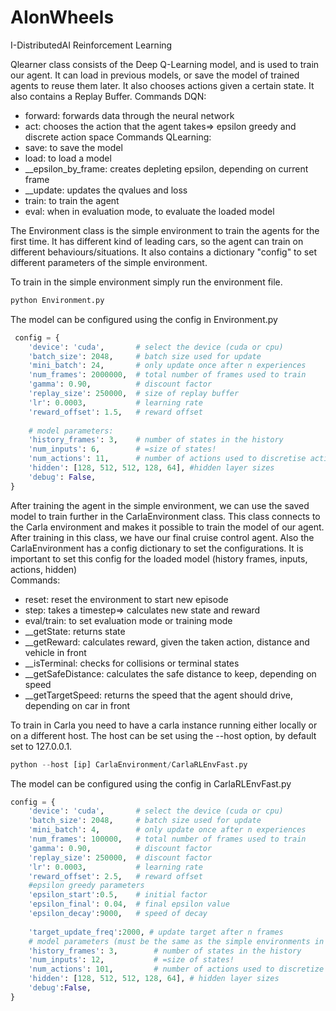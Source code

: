 # AIonWheels
I-DistributedAI Reinforcement Learning

Qlearner class consists of the Deep Q-Learning model, and is used to train our agent. It can load in previous models, or save the model of trained agents to reuse them later.
It also chooses actions given a certain state. It also contains a Replay Buffer.
Commands DQN:
- forward: forwards data through the neural network
- act: chooses the action that the agent takes=> epsilon greedy and discrete action space
Commands QLearning:
- save: to save the model
- load: to load a model
- __epsilon_by_frame: creates depleting epsilon, depending on current frame
- __update: updates the qvalues and loss
- train: to train the agent
- eval: when in evaluation mode, to evaluate the loaded model



The Environment class is the simple environment to train the agents for the first time. It has different kind of leading cars, so the agent can train on different behaviours/situations.
It also contains a dictionary "config" to set different parameters of the simple environment.

To train in the simple environment simply run the environment file.
```python
python Environment.py
```
The model can be configured using the config in Environment.py
```python
 config = {
    'device': 'cuda',       # select the device (cuda or cpu)
    'batch_size': 2048,     # batch size used for update
    'mini_batch': 24,       # only update once after n experiences
    'num_frames': 2000000,  # total number of frames used to train
    'gamma': 0.90,          # discount factor
    'replay_size': 250000,  # size of replay buffer
    'lr': 0.0003,           # learning rate
    'reward_offset': 1.5,   # reward offset
    
    # model parameters:
    'history_frames': 3,    # number of states in the history
    'num_inputs': 6,        # =size of states!    
    'num_actions': 11,      # number of actions used to discretise action space
    'hidden': [128, 512, 512, 128, 64], #hidden layer sizes
    'debug': False,
}
```


After training the agent in the simple environment, we can use the saved model to train further in the CarlaEnvironment class.
This class connects to the Carla environment and makes it possible to train the model of our agent. After training in this class, we have our final cruise control agent.
Also the CarlaEnvironment has a config dictionary to set the configurations.
It is important to set this config for the loaded model (history frames, inputs, actions, hidden)\
Commands:
- reset: reset the environment to start new episode
- step: takes a timestep=> calculates new state and reward
- eval/train: to set evaluation mode or training mode
- __getState: returns state
- __getReward: calculates reward, given the taken action, distance and vehicle in front
- __isTerminal: checks for collisions or terminal states
- __getSafeDistance: calculates the safe distance to keep, depending on speed
- __getTargetSpeed: returns the speed that the agent should drive, depending on car in front

To train in Carla you need to have a carla instance running either locally or on a different host. The host can be set using the --host option, by default set to 127.0.0.1.
```python
python --host [ip] CarlaEnvironment/CarlaRLEnvFast.py
```
The model can be configured using the config in CarlaRLEnvFast.py
```python
config = {
    'device': 'cuda',       # select the device (cuda or cpu)
    'batch_size': 2048,     # batch size used for update
    'mini_batch': 4,        # only update once after n experiences
    'num_frames': 100000,   # total number of frames used to train
    'gamma': 0.90,          # discount factor
    'replay_size': 250000,  # discount factor
    'lr': 0.0003,           # learning rate
    'reward_offset': 2.5,   # reward offset
    #epsilon greedy parameters
    'epsilon_start':0.5,    # initial factor
    'epsilon_final': 0.04,  # final epsilon value
    'epsilon_decay':9000,   # speed of decay
    
    'target_update_freq':2000, # update target after n frames
    # model parameters (must be the same as the simple environments in case of a loaded model:
    'history_frames': 3,        # number of states in the history  
    'num_inputs': 12,           # =size of states!
    'num_actions': 101,         # number of actions used to discretize action space
    'hidden': [128, 512, 512, 128, 64], # hidden layer sizes
    'debug':False,
}
```